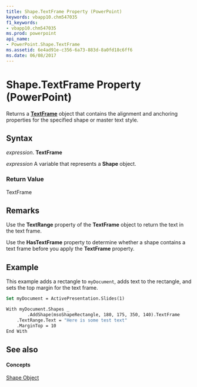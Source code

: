 ```yaml
---
title: Shape.TextFrame Property (PowerPoint)
keywords: vbapp10.chm547035
f1_keywords:
- vbapp10.chm547035
ms.prod: powerpoint
api_name:
- PowerPoint.Shape.TextFrame
ms.assetid: 6e4ad91e-c356-6a73-883d-8a0fd18c6ff6
ms.date: 06/08/2017
---
```



# Shape.TextFrame Property (PowerPoint)

Returns a **[TextFrame](textframe-object-powerpoint.md)** object that contains the alignment and anchoring properties for the specified shape or master text style.


## Syntax

 _expression_. **TextFrame**

 _expression_ A variable that represents a **Shape** object.


### Return Value

TextFrame


## Remarks

Use the **TextRange** property of the **TextFrame** object to return the text in the text frame.

Use the **HasTextFrame** property to determine whether a shape contains a text frame before you apply the **TextFrame** property.


## Example

This example adds a rectangle to  `myDocument`, adds text to the rectangle, and sets the top margin for the text frame.


```vb
Set myDocument = ActivePresentation.Slides(1)

With myDocument.Shapes _
        .AddShape(msoShapeRectangle, 180, 175, 350, 140).TextFrame
    .TextRange.Text = "Here is some test text"
    .MarginTop = 10
End With
```


## See also


#### Concepts


[Shape Object](shape-object-powerpoint.md)

